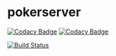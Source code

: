 # pokerserver
[![Codacy Badge](https://api.codacy.com/project/badge/Grade/61b2af6402014b01bf7505e9179108e4)](https://app.codacy.com/app/ngocbd/pokerserver?utm_source=github.com&utm_medium=referral&utm_content=ngocbd/pokerserver&utm_campaign=Badge_Grade_Dashboard)
[![Codacy Badge](https://api.codacy.com/project/badge/Grade/61b2af6402014b01bf7505e9179108e4)](https://app.codacy.com/app/ngocbd/pokerserver?utm_source=github.com&utm_medium=referral&utm_content=ngocbd/pokerserver&utm_campaign=Badge_Grade_Dashboard)

[![Build Status](https://travis-ci.org/ngocbd/pokerserver.svg?branch=master)](https://travis-ci.org/ngocbd/pokerserver)
